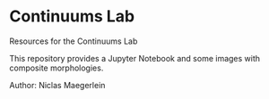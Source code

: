 # Continuums Lab

Resources for the Continuums Lab

This repository provides a Jupyter Notebook and some images with composite morphologies.

Author: Niclas Maegerlein
